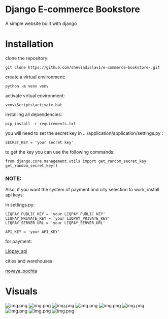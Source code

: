 # Django E-commerce Bookstore
A simple website built with django
# Installation
clone the repository:

```git clone https://github.com/shevladislav1/e-commerce-bookstore-.git```

create a virtual environment: 

```python -m venv venv```


activate virtual environment:

```venv\Scripts\activate.bat```

installing all dependencies:

```pip install -r requirements.txt```

you will need to set the secret key in .../application/application/settings.py : 

```SECRET_KEY = 'your secret key'```


to get the key you can use the following commands:

```
from django.core.management.utils import get_random_secret_key
get_random_secret_key()
```

### NOTE: 

Also, if you want the system of payment and city selection to work, install api keys:

in settings.py: 
```
LIQPAY_PUBLIC_KEY = 'your LIQPAY_PUBLIC_KEY'
LIQPAY_PRIVATE_KEY = 'your LIQPAY_PRIVATE_KEY'
LIQPAY_SERVER_URL = 'your LIQPAY_SERVER_URL'

API_KEY = 'your API_KEY'
```
for payment:

[Liqpay_api](https://www.liqpay.ua/ru/documentation) 


cities and warehouses:

[novaya_pochta](https://developers.novaposhta.ua/documentation)


# Visuals

![img.png](https://drive.google.com/uc?export=view&id=10cbBUwavMN2WDBU8BYvj3HuCkqYkRnrE)
![img.png](https://drive.google.com/uc?export=view&id=1IsZi5vf4h_8gSnVmGjDQlWXim8sQQiVX)
![img.png](https://drive.google.com/uc?export=view&id=1fAEd3Y7AVZiF_qYdGDc2cXrItsuHc3fe)
![img.png](https://drive.google.com/uc?export=view&id=17ofTHWnUTFCSFF1XJkg0q1kyrpHhrvig)
![img.png](https://drive.google.com/uc?export=view&id=1YHK8rTh16k-_lt5vu5WJKEcStjjN1zNO)
![img.png](https://drive.google.com/uc?export=view&id=1U4Uwg2e9jL-Rqf-ZeCcdP2wcJ0QaZulb)
![img.png](https://drive.google.com/uc?export=view&id=1nC7PeZ0PRiwIoMez4UlVbDZh-YhQ8tvg)
![img.png](https://drive.google.com/uc?export=view&id=1dd2n1xDOQ9mEn-Z5gKGv3H5TGJOx18v6)
![img.png](https://drive.google.com/uc?export=view&id=1ILne5ArviMs9wJJoMv9BXV0V2RnG_IQq)